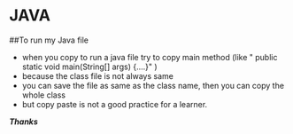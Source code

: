 # JAVA
##To run my Java file

* when you copy to run a java file try to copy main method (like " public static void main(String[] args) {....}" )
* because the class file is not always same
* you can save the file as same as the class name, then you can copy the whole class
* but copy paste is not a good practice for a learner.

*******Thanks*******

